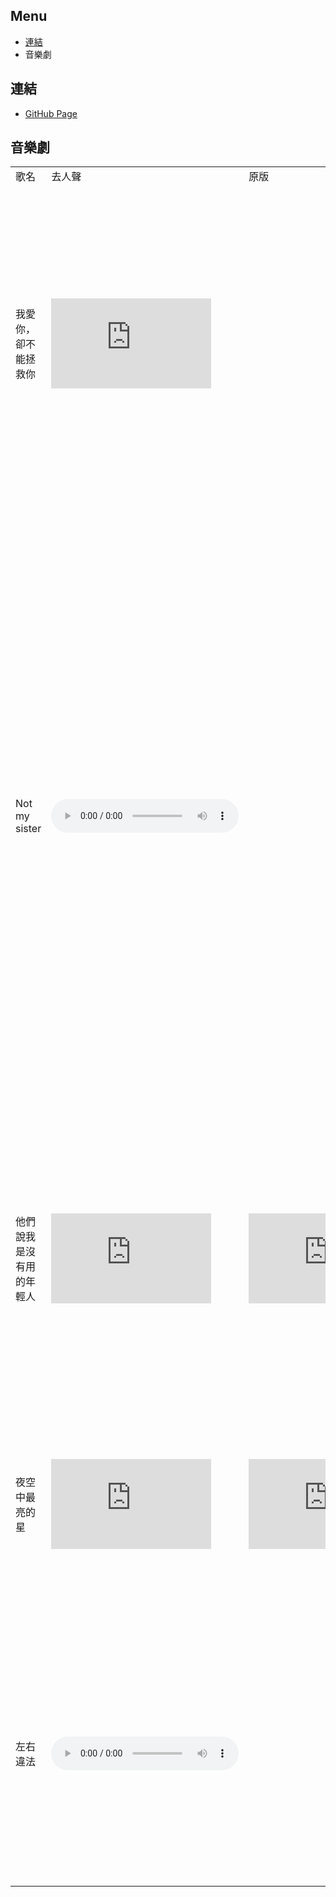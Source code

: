 <nav>
  <h2>Menu</h2>
  <ul>
    <li><a href="#links">連結</a></li>
    <li><a href="#school"></a>音樂劇</li>
  </ul>
</nav>

<div>
  <h2>連結</h2>
  <ul>
    <li><a href="https://xiaoyou1022.github.io">GitHub Page</a></li>
  </ul>
</div>

<!-- 256×144 -->
<div id="school">
  <h2>音樂劇</h2>
  <table>
    <tr>
      <td>歌名</td>
      <td>去人聲</td>
      <td>原版</td>
      <td>歌詞</td>
    </tr>
    <tr>
      <td>我愛你，卻不能拯救你</td>
      <td><iframe width="256" height="144" src="https://www.youtube.com/embed/Lq3UlckzpmE" title="YouTube video player" frameborder="0" allow="accelerometer; autoplay; clipboard-write; encrypted-media; gyroscope; picture-in-picture" allowfullscreen></iframe></td>
      <td></td>
      <td>
  <pre>你對著人群大喊 在天橋的中心
  在遠處面對你 我只想要你獲得平靜
  帶著私心 我向你走近 走近
  你說恨是動力 我卻如此的愛你

  可你是你 我們是獨立的個體
  你喜歡做你自己
  我討厭這種無能為力

  我愛你 也愛著我和你
  我愛你 卻不能拯救你

  你對著人群大喊 在天橋的中心
  在遠處面對你 我只想要你獲得平靜
  帶著私心 我向你走近 走近
  你說恨是動力 我卻如此愛你

  可你是你 我們是獨立的個體
  你喜歡做你自己
  我討厭這種無能為力
  我愛你 也愛著我和你
  我愛你 卻不能拯救你

  可你是你 我們是獨立的個體
  你喜歡做你自己
  我討厭這種無能為力

  我愛你 也愛著我和你
  我愛你 卻不能拯救你</pre></td>
    </tr>
    <tr>
      <td>Not my sister</td>
      <td><audio controls><source src="https://yin-le-ju.xiaoyou2017.repl.co/Not My Sister.wav" type="audio/wav"></audio></td>
      <td></td>
      <td><pre>沒聊太多
  默契太濃
  사랑해요
  Oh只對你說

  我分享我所有
  你不用再去猜
  欠下感情債
  沒差反正就當我活該

  Babe 我什麼都沒說
  在你面前全都透露
  我們的未來別劇透
  像在拍怪奇下一季on show

  Babe 我什麼都沒說
  在你面前毫無保留
  Oh we are just fine 不用另一半
  In my life 有你在
  We never ever lie

  You are my sister by heart

  Not My Sister
  (I’m your Nasi)
  You Are Not My Sister
  (by blood by blood)
  Not My Sister
  (I’m your Nasi)
  You Are Not My Sister
  (by blood by blood)

  Oh 限時動態 標記起來 tag her
  Oh 再來一篇 心照不宣
  想跟你盪鞦韆
  這一切讓我流連
  Like 八卦 穿搭 染髮 make up
  隨時隨地我等你 call on

  Babe 我什麼都沒說
  在你面前全都透露
  我們的未來別劇透
  像在拍怪奇下一季on show

  Babe 我什麼都沒說
  在你面前毫無保留
  Oh we are just fine 不用另一半
  In my life 有你在
  We never ever lie

  You are my sister by heart

  Not My Sister
  (I’m your Nasi)
  You Are Not My Sister
  (by blood by blood)
  Not My Sister
  (I’m your Nasi)
  You Are Not My Sister
  (by blood by blood)

  Oh 你說你心情最近
  什麼目標幫你狙擊
  晴天娃娃 看清了吧 別再想他

  Not My Sister
  (I’m your Nasi)
  You Are Not My Sister
  (by blood by blood)
  Not My Sister
  (I’m your Nasi)
  You Are Not My Sister
  (by blood by blood)

  You are my sister by heart
      </pre></td>
    </tr>
    <tr>
      <td>他們說我是沒有用的年輕人</td>
      <td><iframe width="256" height="144" src="https://www.youtube.com/embed/DqwF2AFfBEY" title="YouTube video player" frameborder="0" allow="accelerometer; autoplay; clipboard-write; encrypted-media; gyroscope; picture-in-picture" allowfullscreen></iframe></td>
      <td><iframe width="256" height="144" src="https://www.youtube.com/embed/FNJG6MsKO0k" title="YouTube video player" frameborder="0" allow="accelerometer; autoplay; clipboard-write; encrypted-media; gyroscope; picture-in-picture" allowfullscreen></iframe></td>
      <td><pre>你會不會和我一樣
  覺得自己最多就是這樣
  你會不會和我一樣
  把希望寄託在別人的身上
  你會不會和我一樣
  知道勉強卻還在掙扎
  你會不會和我一樣
  悲傷或覆蓋夢想和希望
  我們只喜歡小確幸
  放棄去改變不公平
  我們都空有想像力
  你們說的也有道理
  我們只喜歡小確幸
  放棄去改變不公平
  我們都空有想像力
  你們說的也有道理
  他們說我是沒有用的年輕人
  只顧著自己眼中沒有其他人
  他們說我是沒有用的年輕人
  不懂的犧牲只想過得安穩
  他們說我是沒有用的年輕人
  只顧著自己眼中沒有其他人
  他們說我是沒有用的年輕人
  不懂的犧牲只想過得安穩
  你會不會和我一樣
  覺得自己最多就是這樣
  你會不會和我一樣
  把希望寄託在別人的身上
  你會不會和我一樣
  知道勉強卻還在掙扎
  你會不會和我一樣
  悲傷或覆蓋夢想和希望
  我們只喜歡小確幸
  放棄去改變不公平
  我們都空有想像力
  你們說的也有道理
  我們只喜歡小確幸
  放棄去改變不公平
  我們都空有想像力
  你們說的也有道理
  他們說我是沒有用的年輕人
  只顧著自己眼中沒有其他人
  他們說我是沒有用的年輕人
  不懂的犧牲只想過得安穩
  我知道我是沒有用的年輕人
  只聽見期盼卻不曾看到未來
  我知道我是沒有用的年輕人
  委屈時只敢這樣喃喃自語
  我知道我是沒有用的年輕人
  只聽見期盼卻不曾看到未來
  我知道我是沒有用的年輕人
  委屈時只敢這樣喃喃自語
  我知道我是沒有用的年輕人
  只聽見期盼卻不曾看到未來
  我知道我是沒有用的年輕人
  委屈時只敢這樣喃喃自語
  我知道我是沒有用的年輕人
  只聽見期盼卻不曾看到未來
  我知道我是沒有用的年輕人
  委屈時只敢這樣喃喃自語</pre></td>
    </tr>
    <tr>
      <td>夜空中最亮的星</td>
      <td><iframe width="256" height="144" src="https://www.youtube.com/embed/FUorCLHAi5Y" title="YouTube video player" frameborder="0" allow="accelerometer; autoplay; clipboard-write; encrypted-media; gyroscope; picture-in-picture" allowfullscreen></iframe></td>
      <td><iframe width="256" height="144" src="https://www.youtube.com/embed/GPnymcrXgX0" title="YouTube video player" frameborder="0" allow="accelerometer; autoplay; clipboard-write; encrypted-media; gyroscope; picture-in-picture" allowfullscreen></iframe></td>
      <td><pre>夜空中最亮的星,能否聽清
  那仰望的人,心底的孤獨和嘆息
  oh夜空中最亮的星,能否記起
  曾與我同行,消失在風裡的身影
  我祈禱擁有一顆透明的心靈
  和會流淚的眼睛
  給我再去相信的勇氣
  oh越過謊言去擁抱你
  每當我找不到存在的意義
  每當我迷失在黑夜裡
  oh~夜空中最亮的星
  請指引我靠近你

  夜空中最亮的星,是否知道
  曾與我同行的身影,如今在哪裡
  oh夜空中最亮的星,是否在意
  是等太陽升起,還是意外先來臨
  我寧願所有痛苦都留在心裡
  也不願忘記你的眼睛
  給我再去相信的勇氣
  oh越過謊言去擁抱你
  每當我找不到存在的意義
  每當我迷失在黑夜裡
  oh~夜空中最亮的星
  oh請照亮我前行

  我祈禱擁有一顆透明的心靈
  和會流淚的眼睛
  給我再去相信的勇氣
  oh越過謊言去擁抱你
  每當我找不到存在的意義
  每當我迷失在黑夜裡
  oh~夜空中最亮的星
  請照亮我前行</pre></td>
    </tr>
    <tr>
      <td>左右違法</td>
      <td><audio controls><source src="https://yin-le-ju.xiaoyou2017.repl.co/Dilemma.wav" type="audio/wav"></audio></td>
      <td></td>
      <td><pre>熱門的話題從來沒了解過
  吵了半天最後沒有個結果
  你是不是 跟風 卡一波
  訂閱 按讚 留言 分享
  趕快 來follow
  他說什麼是對跟什麼是錯
  你就懶得去google照單全收
  這會不會 爆紅 一窩蜂
  訂閱 按讚 留言 分享
  趕快 來follow
  開副本爆料
  最喜歡不斷下猛藥
  沒想到
  很多人缺少
  獨立思考 沒有用腦
  Oh
  Whatever
  左右都違法被人嘴
  想也知道你在搞鬼
  前男友稱號你不配
  老娘保證你馬上就後悔
  藍色的App上面
  都是你捏造的謊言
  假分身帳號是傀儡
  你就是一隻用鍵盤嚇人的鬼
  你捏造了故事說我常會chill
  還說三不五時會出國伴遊
  他 是不是 跟風 卡一波
  訂閱 按讚 留言 分享
  趕快 來follow
  開副本爆料
  最喜歡不斷下猛藥
  沒想到
  很多人缺少
  獨立思考 沒有用腦
  Oh
  Whatever
  左右都違法被人嘴
  想也知道你在搞鬼
  前男友稱號你不配
  老娘保證你馬上就後悔
  藍色的App上面
  都是你捏造的謊言
  假分身帳號是傀儡
  你就是一隻用鍵盤嚇人的鬼
  Hold on 踟躕在屏幕a day
  躊躇著不前again
  被關注著追蹤的數字上漲
  Don't wanna play this game
  Oh surrounded by copycats
  要放下筆撿地上的錢
  要陪笑臉踩地上的顏
  不能單純的只做音樂
  抄襲都說成二創
  躲進自己set好的象牙塔 Bully
  一人開六個帳號
  分享沒有source的迷因梗 No
  Rollin' my honey grand
  Take you to wonderland
  Who are you talkin' to
  Let me see dancin' move
  You should know how to salute
  Whatever
  左右都違法被人嘴
  想也知道你在搞鬼
  前男友稱號你不配
  老娘保證你馬上就後悔
  藍色的App上面
  都是你捏造的謊言
  假分身帳號是傀儡
  你就是一隻用鍵盤嚇人的鬼</pre></td>
    </tr>
  </table>
</div>


